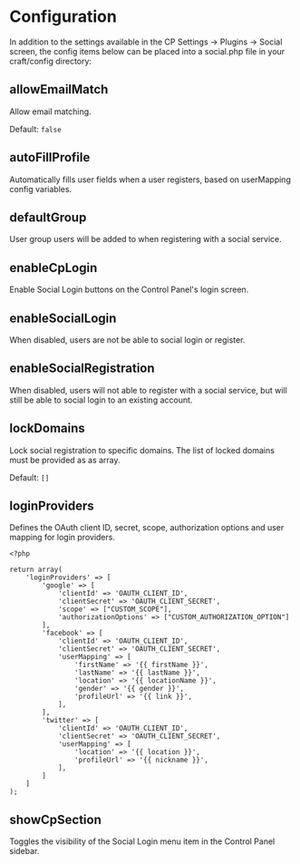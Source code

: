 # Configuration

In addition to the settings available in the CP Settings → Plugins → Social screen, the config items below can be placed into a social.php file in your craft/config directory:

## allowEmailMatch

Allow email matching.

Default: `false`

## autoFillProfile

Automatically fills user fields when a user registers, based on userMapping config variables.

## defaultGroup

User group users will be added to when registering with a social service.

## enableCpLogin

Enable Social Login buttons on the Control Panel's login screen.

## enableSocialLogin

When disabled, users are not be able to social login or register.

## enableSocialRegistration

When disabled, users will not able to register with a social service, but will still be able to social login to an existing account.

## lockDomains
Lock social registration to specific domains. The list of locked domains must be provided as as array.

Default: `[]`

## loginProviders

Defines the OAuth client ID, secret, scope, authorization options and user mapping for login providers.

    <?php
    
    return array(
        'loginProviders' => [
            'google' => [
                'clientId' => 'OAUTH_CLIENT_ID',
                'clientSecret' => 'OAUTH_CLIENT_SECRET',
                'scope' => ["CUSTOM_SCOPE"],
                'authorizationOptions' => ["CUSTOM_AUTHORIZATION_OPTION"]
            ],
            'facebook' => [
                'clientId' => 'OAUTH_CLIENT_ID',
                'clientSecret' => 'OAUTH_CLIENT_SECRET',
                'userMapping' => [
                    'firstName' => '{{ firstName }}',
                    'lastName' => '{{ lastName }}',
                    'location' => '{{ locationName }}',
                    'gender' => '{{ gender }}',
                    'profileUrl' => '{{ link }}',
                ],
            ],
            'twitter' => [
                'clientId' => 'OAUTH_CLIENT_ID',
                'clientSecret' => 'OAUTH_CLIENT_SECRET',
                'userMapping' => [
                    'location' => '{{ location }}',
                    'profileUrl' => '{{ nickname }}',
                ],
            ]
        ]
    );


## showCpSection

Toggles the visibility of the Social Login menu item in the Control Panel sidebar.
